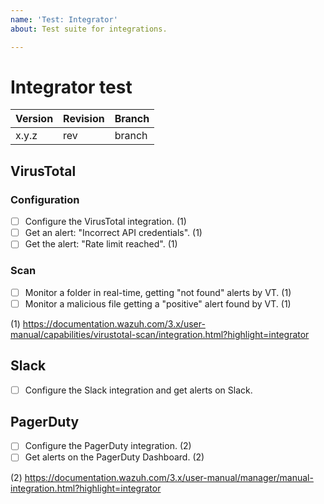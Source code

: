 ```yaml
---
name: 'Test: Integrator'
about: Test suite for integrations.

---
```


# Integrator test

| Version | Revision | Branch |
| --- | --- | --- |
| x.y.z | rev | branch |

## VirusTotal

### Configuration

- [ ] Configure the VirusTotal integration. (1) 
- [ ] Get an alert: "Incorrect API credentials". (1) 
- [ ] Get the alert: "Rate limit reached". (1) 

### Scan

- [ ] Monitor a folder in real-time, getting "not found" alerts by VT. (1) 
- [ ] Monitor a malicious file getting a "positive" alert found by VT. (1) 

(1) https://documentation.wazuh.com/3.x/user-manual/capabilities/virustotal-scan/integration.html?highlight=integrator

## Slack

- [ ] Configure the Slack integration and get alerts on Slack.

## PagerDuty

- [ ] Configure the PagerDuty integration. (2)
- [ ] Get alerts on the PagerDuty Dashboard. (2)

(2) https://documentation.wazuh.com/3.x/user-manual/manager/manual-integration.html?highlight=integrator
